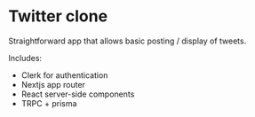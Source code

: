 # Twitter clone

Straightforward app that allows basic posting / display of tweets.

Includes:
- Clerk for authentication
- Nextjs app router
- React server-side components
- TRPC + prisma
